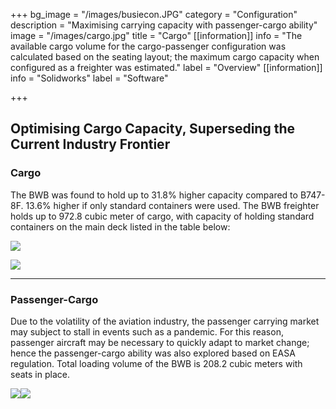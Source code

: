 +++
bg_image = "/images/busiecon.JPG"
category = "Configuration"
description = "Maximising carrying capacity with passenger-cargo ability"
image = "/images/cargo.jpg"
title = "Cargo"
[[information]]
info = "The available cargo volume for the cargo-passenger configuration was calculated based on the seating layout; the maximum cargo capacity when configured as a freighter was estimated."
label = "Overview"
[[information]]
info = "Solidworks"
label = "Software"

+++
## **Optimising Cargo Capacity, Superseding the Current Industry Frontier**

### **Cargo**

The BWB was found to hold up to 31.8% higher capacity compared to B747-8F. 13.6% higher if only standard containers were used. The BWB freighter holds up to 972.8 cubic meter of cargo, with capacity of holding standard containers on the main deck listed in the table below:

![](/images/proj-carg1.JPG)

![](/images/3-cargo-layout-a.JPG)

***

### Passenger-Cargo

Due to the volatility of the aviation industry, the passenger carrying market may subject to stall in events such as a pandemic. For this reason, passenger aircraft may be necessary to quickly adapt to market change; hence the passenger-cargo ability was also explored based on EASA regulation. Total loading volume of the BWB is 208.2 cubic meters with seats in place.

![](/images/colour-coded-bwb.jpg)![](/images/proj-carg2.JPG)